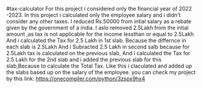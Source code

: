 #tax-calculator
For this project i considered only the financial year of 2022 -2023.
In this project i calculated only the employee salary and i didn't consider any other taxes.
I reduced Rs.50000 from intial salary as a rebate given by the government of a india.
I aslo removed 2.5Lakh from the intial amount ,as tax is not  applicable for the income lessthan or equal to 2.5Lakh
And i calculated the Tax for 2.5 Lakh in 1st slab. Because the differnce in each slab is 2.5Lakh
And i Subracted 2.5 Lakh in second salb because for 2.5Lakh tax is calculated on the previous slab,
And i calculated the Tax for 2.5 Lakh for the 2nd slab and i added the previous slab for this slab,Because to calculate the Total Tax.
Like this i claculated and added up the slabs based up on the salary of the employee.
you can check my project by this link:
https://onecompiler.com/python/3zspx9hx4

